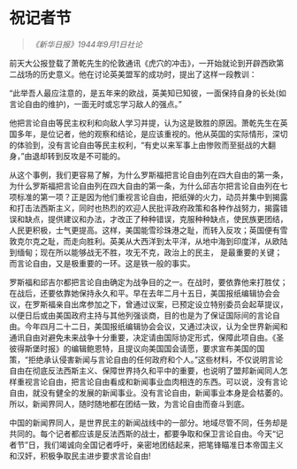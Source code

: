 # 祝记者节

> _《新华日报》1944年9月1日社论_

前天大公报登载了萧乾先生的伦敦通讯《虎穴的冲击》，一开始就论到开辟西欧第二战场的历史意义。他在讨论英美盟军的成功时，提出了这样一段教训：

“此举吾人最应注意的，是五年来的欧战，英美知已知彼，一面保持自身的长处(如言论自由的维护)，一面无时或忘学习敌人的强点。”

他把言论自由等民主权利和向敌人学习并提，认为这是致胜的原因。萧乾先生在英国多年，是位记者，他的观察和结论，是应该重视的。他从英国的实际情形，深切的体验到，没有言论自由等民主权利，“有史以来军事上由惨败而至挺战的大翻身，”由退却转到反攻是不可能的。

从这个事例，我们更容易了解，为什么罗斯福把言论自由列在四大自由的第一条，为什么罗斯福把言论自由列在四大自由的第一条，为什么邱吉尔把言论自由列在七项标准的第一项？正是因为他们重视言论自由，把纸弹的火力，动员并集中到揭露和打击法西斯主义，同时也热烈的欢迎人民批评政府政策和各种作战努力，揭露错误和缺点，提供建议和办法，才改正了种种错误，克服种种缺点，使民族更团结，人民更积极，士气更提高。这样，美国能雪珍珠港之耻，而转入反攻；英国便有雪敦克尔克之耻，而走向胜利。英美从大西洋到太平洋，从地中海到印度洋，从欧陆到缅甸；现在所以能够战无不胜，攻无不克，政治上的民主， 是最重要的关键；而言论自由，又是极重要的一环。这是铁一般的事实。

罗斯福和邱吉尔都把言论自由确定为战争目的之一。在战时，要依靠他来打胜仗；在战后，还要依靠她保持永久和平。早在去年二月十五日，美国报纸编辑协会会议，在罗斯福亲自出席参加之下，曾通过议案，已预定设立特别委员会起草提议，以便日后或由美国政府主持与其他列强谈商，目的也是为了保证国际间的言论自由。今年四月二十二日，美国报纸编辑协会会议，又通过决议，认为全世界新闻和通讯自由对避免未来战争十分重要，决定请由国际协定形式，保障此项自由。《圣彼得斯堡时报》的编辑鲍恩特，且提议向美国国会请愿，要求宣布美国的国策，“拒绝承认侵害新闻与言论自由的任何政府和个人。”这些材料，不仅说明言论自由在彻底反法西斯主义、保障世界持久和平中的重要，也说明了盟邦新闻同人怎样重视言论自由，把言论自由看成和新闻事业血肉相连的东西。可以说，没有言论自由，就没有健全的发展的新闻事业。没有言论自由，新闻事业本身是会枯萎的。所以，新闻界同人，随时随地都在团结一致，为言论自由而奋斗到底。

中国的新闻界同人，是世界民主的新闻战线中的一部分。地域尽管不同，任务却是共同的。每个记者都应该是反法西斯的战士，都要争取和保卫言论自由。今天“记者节”日，我们竭诚向全国记者呼吁，亲密地团结起来，把笔锋瞄准日本帝国主义和汉奸，积极争取民主进步要求言论自由!
